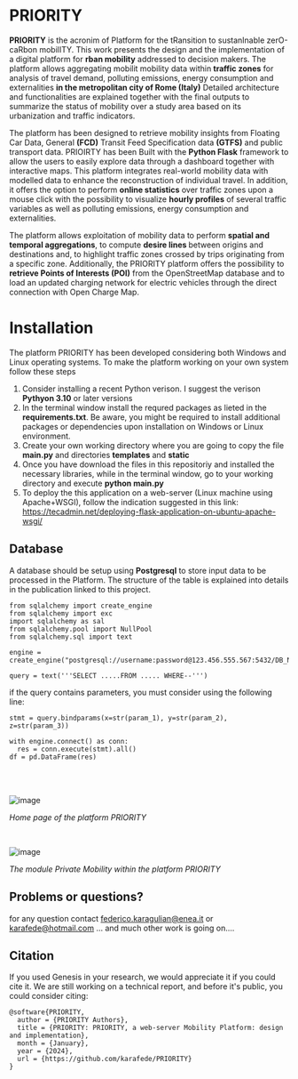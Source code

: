 # PRIORITY
**PRIORITY** is the acronim of Platform for the tRansition to sustanInable zerO-caRbon mobilITY. 
This work presents the design and the implementation of a digital platform for **rban mobility**  addressed to decision makers. The platform allows aggregating mobilit mobility data  within   **traffic zones**  for analysis of travel demand, polluting emissions, energy consumption and externalities  **in the metropolitan city of Rome (Italy)**
Detailed architecture and functionalities are explained together with the final outputs to summarize the status of mobility over a study area based on its urbanization and traffic indicators.

The platform has been designed to retrieve mobility insights from Floating Car Data, General **(FCD)** Transit Feed Specification data  **(GTFS)** and public transport data. 
PRIOIRTY has been Built with the  **Python Flask** framework to allow the users to easily explore data through a dashboard together with interactive maps. This platform integrates real-world mobility data with modelled data to enhance the reconstruction of individual travel. In addition, it offers the option to perform  **online statistics** over traffic zones upon a mouse click with the possibility to visualize  **hourly profiles** of several traffic variables as well as polluting emissions, energy consumption and externalities. 

The platform allows exploitation of mobility data to perform  **spatial and temporal aggregations**, to compute  <strong> desire lines  </strong> between origins and destinations and, to highlight traffic zones crossed by trips originating from a specific zone. Additionally, the PRIORITY platform offers the possibility to  **retrieve Points of Interests (POI)** from the OpenStreetMap database and to load an updated charging network for electric vehicles through the direct connection with Open Charge Map.


# Installation
The platform PRIORITY has been developed considering both Windows and Linux operating systems. 
To make the platform working on your own system follow these steps

1. Consider installing a recent Python verison. I suggest the verison **Pythyon 3.10** or later versions
2. In the terminal window install the requred packages as lieted in the **requirements.txt**. Be aware, you might be required to install additional packages or dependencies upon installation on Windows or Linux environment.
3. Create your own working directory where you are going to copy the file **main.py** and directories **templates** and **static**
4. Once you have download the files in this repositoriy and installed the necessary libraries, while in the terminal window, go to your working directory and execute **python main.py**
5. To deploy the this application on a web-server (Linux machine using Apache+WSGI), follow the indication suggested in this link: https://tecadmin.net/deploying-flask-application-on-ubuntu-apache-wsgi/

## Database
A database should be setup using **Postgresql** to store input data to be processed in the Platform. The structure of the table is explained into details in the publication linked to this project.

```
from sqlalchemy import create_engine
from sqlalchemy import exc
import sqlalchemy as sal
from sqlalchemy.pool import NullPool
from sqlalchemy.sql import text
```

```
engine = create_engine("postgresql://username:password@123.456.555.567:5432/DB_NAME")
```

```
query = text('''SELECT .....FROM ..... WHERE--''')
```
if the query contains parameters, you must consider using the following line:

```
stmt = query.bindparams(x=str(param_1), y=str(param_2), z=str(param_3))
```

```
with engine.connect() as conn:
  res = conn.execute(stmt).all()
df = pd.DataFrame(res)
```




<br>
<br>

![image](https://github.com/user-attachments/assets/7716d40d-8efa-41cd-a42e-a71f3c99d08b)

*Home page of the platform PRIORITY*

<br>

![image](https://github.com/user-attachments/assets/d6ab6899-bc60-4e68-9966-8d24cd7c2542)

*The module Private Mobility within the platform PRIORITY*

## Problems or questions?
for any question contact federico.karagulian@enea.it or karafede@hotmail.com
... and much other work is going on....

## Citation
If you used Genesis in your research, we would appreciate it if you could cite it. We are still working on a technical report, and before it's public, you could consider citing:
```
@software{PRIORITY,
  author = {PRIORITY Authors},
  title = {PRIORITY: PRIORITY, a web-server Mobility Platform: design and implementation},
  month = {January},
  year = {2024},
  url = {https://github.com/karafede/PRIORITY}
}
```
